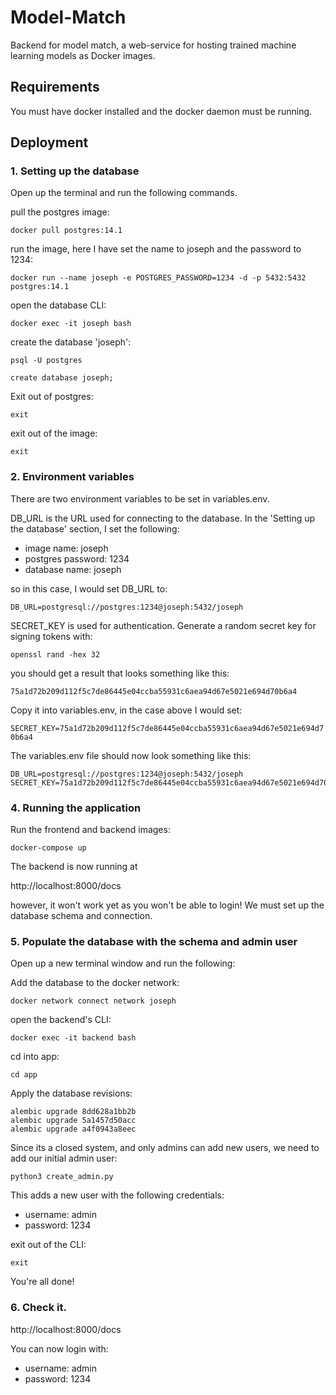 # Model-Match

Backend for model match, a web-service for hosting trained machine learning models as Docker images.

## Requirements

You must have docker installed and the docker daemon must be running.

## Deployment

### 1. Setting up the database

Open up the terminal and run the following commands.

pull the postgres image:

`docker pull postgres:14.1`

run the image, here I have set the name to joseph and the password to 1234:

`docker run --name joseph -e POSTGRES_PASSWORD=1234 -d -p 5432:5432 postgres:14.1`

open the database CLI:

`docker exec -it joseph bash`

create the database 'joseph':

`psql -U postgres`

`create database joseph;`

Exit out of postgres:

`exit`

exit out of the image:

`exit`

### 2. Environment variables

There are two environment variables to be set in variables.env.

DB_URL is the URL used for connecting to the database. In the 'Setting up the database' section, I set the following:

* image name: joseph
* postgres password: 1234
* database name: joseph

so in this case, I would set DB_URL to:

`DB_URL=postgresql://postgres:1234@joseph:5432/joseph`

SECRET_KEY is used for authentication. Generate a random secret key for signing tokens with:

`openssl rand -hex 32`

you should get a result that looks something like this:

`75a1d72b209d112f5c7de86445e04ccba55931c6aea94d67e5021e694d70b6a4`

Copy it into variables.env, in the case above I would set:

`SECRET_KEY=75a1d72b209d112f5c7de86445e04ccba55931c6aea94d67e5021e694d70b6a4`

The variables.env file should now look something like this:

```
DB_URL=postgresql://postgres:1234@joseph:5432/joseph
SECRET_KEY=75a1d72b209d112f5c7de86445e04ccba55931c6aea94d67e5021e694d70b6a4
```

### 4. Running the application

Run the frontend and backend images:

`docker-compose up`

The backend is now running at

http://localhost:8000/docs

however, it won't work yet as you won't be able to login! We must set up the database schema and connection.

### 5. Populate the database with the schema and admin user

Open up a new terminal window and run the following:

Add the database to the docker network:

`docker network connect network joseph`

open the backend's CLI:

`docker exec -it backend bash`

cd into app:

`cd app`

Apply the database revisions:

```
alembic upgrade 8dd628a1bb2b
alembic upgrade 5a1457d50acc
alembic upgrade a4f0943a8eec

```

Since its a closed system, and only admins can add new users, we need to add our initial admin user:

`python3 create_admin.py`


This adds a new user with the following credentials:

* username: admin
* password: 1234

exit out of the CLI:

`exit`

You're all done!

### 6. Check it.

http://localhost:8000/docs

You can now login with:

* username: admin
* password: 1234
